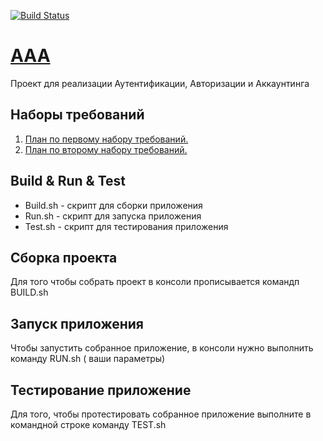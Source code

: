 [![Build Status](https://travis-ci.org/peryza/AAA.svg?branch=master)](https://travis-ci.org/github/peryza/AAA)
# [AAA](https://github.com/peryza/AAA.git)
Проект для реализации Аутентификации, Авторизации и Аккаунтинга

## Наборы требований 
1. [План по первому набору требований.](ROADMAP1.md)
2. [План по второму набору требований.](ROADMAP2.md)

## Build & Run & Test
+ Build.sh - скрипт для сборки приложения 
+ Run.sh - скрипт для запуска приложения
+ Test.sh - скрипт для тестирования приложения

## Сборка проекта
Для того чтобы собрать проект в консоли прописывается командп BUILD.sh

## Запуск приложения 
Чтобы запустить собранное приложение, в консоли нужно выполнить команду RUN.sh ( ваши параметры)

## Тестирование приложение
Для того, чтобы протестировать собранное приложение выполните в командной строке команду TEST.sh

